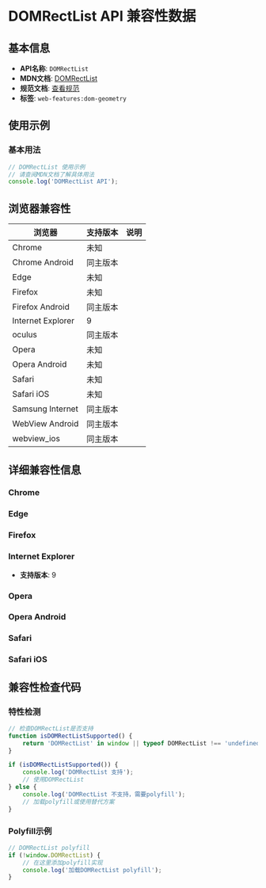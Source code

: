 # DOMRectList API 兼容性数据

## 基本信息

- **API名称**: `DOMRectList`
- **MDN文档**: [DOMRectList](https://developer.mozilla.org/docs/Web/API/DOMRectList)
- **规范文档**: [查看规范](https://drafts.fxtf.org/geometry/#DOMRectList)
- **标签**: `web-features:dom-geometry`

## 使用示例

### 基本用法

```javascript
// DOMRectList 使用示例
// 请查阅MDN文档了解具体用法
console.log('DOMRectList API');
```

## 浏览器兼容性

| 浏览器 | 支持版本 | 说明 |
|--------|----------|------|
| Chrome | 未知 |  |
| Chrome Android | 同主版本 |  |
| Edge | 未知 |  |
| Firefox | 未知 |  |
| Firefox Android | 同主版本 |  |
| Internet Explorer | 9 |  |
| oculus | 同主版本 |  |
| Opera | 未知 |  |
| Opera Android | 未知 |  |
| Safari | 未知 |  |
| Safari iOS | 未知 |  |
| Samsung Internet | 同主版本 |  |
| WebView Android | 同主版本 |  |
| webview_ios | 同主版本 |  |

## 详细兼容性信息

### Chrome


### Edge


### Firefox


### Internet Explorer

- **支持版本**: 9

### Opera


### Opera Android


### Safari


### Safari iOS


## 兼容性检查代码

### 特性检测

```javascript
// 检查DOMRectList是否支持
function isDOMRectListSupported() {
    return 'DOMRectList' in window || typeof DOMRectList !== 'undefined';
}

if (isDOMRectListSupported()) {
    console.log('DOMRectList 支持');
    // 使用DOMRectList
} else {
    console.log('DOMRectList 不支持，需要polyfill');
    // 加载polyfill或使用替代方案
}
```

### Polyfill示例

```javascript
// DOMRectList polyfill
if (!window.DOMRectList) {
    // 在这里添加polyfill实现
    console.log('加载DOMRectList polyfill');
}
```

